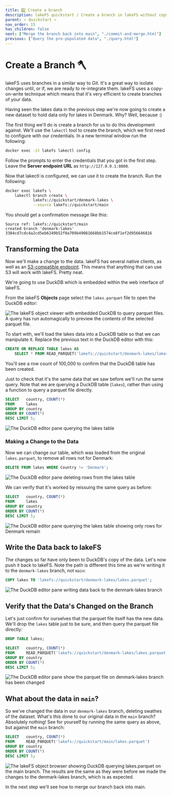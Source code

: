 ```yaml
---
title: 3️⃣ Create a branch
description: lakeFS quickstart / Create a branch in lakeFS without copying data on disk, make a change to the branch, see that the original version of the data is unchanged. 
parent: ⭐ Quickstart ⭐
nav_order: 15
has_children: false
next: ["Merge the branch back into main", "./commit-and-merge.html"]
previous: ["Query the pre-populated data", "./query.html"]
---
```


# Create a Branch 🪓

lakeFS uses branches in a similar way to Git. It's a great way to isolate changes until, or if, we are ready to re-integrate them. lakeFS uses a copy-on-write technique which means that it's very efficient to create branches of your data. 

Having seen the lakes data in the previous step we're now going to create a new dataset to hold data only for lakes in Denmark. Why? Well, because :)

The first thing we'll do is create a branch for us to do this development against. We'll use the `lakectl` tool to create the branch, which we first need to configure with our credentials.  In a new terminal window run the following:

```bash
docker exec -it lakefs lakectl config
```

Follow the prompts to enter the credentials that you got in the first step. Leave the **Server endpoint URL** as `http://127.0.0.1:8000`. 

Now that lakectl is configured, we can use it to create the branch. Run the following:

```bash
docker exec lakefs \
    lakectl branch create \
            lakefs://quickstart/denmark-lakes \
		    --source lakefs://quickstart/main
```

You should get a confirmation message like this:

```
Source ref: lakefs://quickstart/main
created branch 'denmark-lakes' 3384cd7cdc4a2cd5eb6249b52f0a709b49081668bb1574ce8f1ef2d956646816
```

## Transforming the Data

Now we'll make a change to the data. lakeFS has several native clients, as well as an [S3-compatible endpoint](https://docs.lakefs.io/understand/architecture.html#s3-gateway). This means that anything that can use S3 will work with lakeFS. Pretty neat.

We're going to use DuckDB which is embedded within the web interface of lakeFS. 

From the lakeFS **Objects** page select the `lakes.parquet` file to open the DuckDB editor: 

<img src="/assets/img/quickstart/duckdb-main-01.png" alt="The lakeFS object viewer with embedded DuckDB to query parquet files. A query has run automagically to preview the contents of the selected parquet file." class="quickstart"/>

To start with, we'll load the lakes data into a DuckDB table so that we can manipulate it. Replace the previous text in the DuckDB editor with this: 

```sql
CREATE OR REPLACE TABLE lakes AS 
    SELECT * FROM READ_PARQUET('lakefs://quickstart/denmark-lakes/lakes.parquet');
```

You'll see a row count of 100,000 to confirm that the DuckDB table has been created. 

Just to check that it's the same data that we saw before we'll run the same query. Note that we are querying a DuckDB table (`lakes`), rather than using a function to query a parquet file directly. 

```sql
SELECT   country, COUNT(*)
FROM     lakes
GROUP BY country
ORDER BY COUNT(*) 
DESC LIMIT 5;
```

<img src="/assets/img/quickstart/duckdb-editor-02.png" alt="The DuckDB editor pane querying the lakes table" class="quickstart"/>

### Making a Change to the Data

Now we can change our table, which was loaded from the original `lakes.parquet`, to remove all rows not for Denmark:

```sql
DELETE FROM lakes WHERE Country != 'Denmark';
```

<img src="/assets/img/quickstart/duckdb-editor-03.png" alt="The DuckDB editor pane deleting rows from the lakes table" class="quickstart"/>

We can verify that it's worked by reissuing the same query as before:

```sql
SELECT   country, COUNT(*)
FROM     lakes
GROUP BY country
ORDER BY COUNT(*) 
DESC LIMIT 5;
```


<img src="/assets/img/quickstart/duckdb-editor-04.png" alt="The DuckDB editor pane querying the lakes table showing only rows for Denmark remain" class="quickstart"/>

## Write the Data back to lakeFS

The changes so far have only been to DuckDB's copy of the data. Let's now push it back to lakeFS. Note the path is different this time as we're writing it to the `denmark-lakes` branch, not `main`: 

```sql
COPY lakes TO 'lakefs://quickstart/denmark-lakes/lakes.parquet';
```

<img src="/assets/img/quickstart/duckdb-editor-05.png" alt="The DuckDB editor pane writing data back to the denmark-lakes branch" class="quickstart"/>

## Verify that the Data's Changed on the Branch

Let's just confirm for ourselves that the parquet file itself has the new data. We'll drop the `lakes` table just to be sure, and then query the parquet file directly:

```sql
DROP TABLE lakes;

SELECT   country, COUNT(*)
FROM     READ_PARQUET('lakefs://quickstart/denmark-lakes/lakes.parquet')
GROUP BY country
ORDER BY COUNT(*) 
DESC LIMIT 5;
```

<img src="/assets/img/quickstart/duckdb-editor-06.png" alt="The DuckDB editor pane show the parquet file on denmark-lakes branch has been changed" class="quickstart"/>


## What about the data in `main`?

So we've changed the data in our `denmark-lakes` branch, deleting swathes of the dataset. What's this done to our original data in the `main` branch? Absolutely nothing! See for yourself by running the same query as above, but against the `main` branch:

```sql
SELECT   country, COUNT(*)
FROM     READ_PARQUET('lakefs://quickstart/main/lakes.parquet')
GROUP BY country
ORDER BY COUNT(*) 
DESC LIMIT 5;
```
<img src="/assets/img/quickstart/duckdb-main-02.png" alt="The lakeFS object browser showing DuckDB querying lakes.parquet on the main branch. The results are the same as they were before we made the changes to the denmark-lakes branch, which is as expected." class="quickstart"/>

In the next step we'll see how to merge our branch back into main. 
